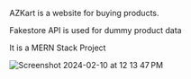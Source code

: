 AZKart is a website for buying products.

Fakestore API is used for dummy product data

It is a MERN Stack Project

![Screenshot 2024-02-10 at 12 13 47 PM](https://github.com/ReTXChintu/AZKart/assets/86647703/7f83d255-c890-406c-bd96-e856149d5a2a)
